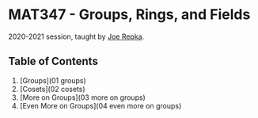 # MAT347 - Groups, Rings, and Fields

2020-2021 session, taught by [Joe Repka](https://www.math.toronto.edu/cms/people/faculty/repka-joe/).

## Table of Contents

1. [Groups](01 groups)
2. [Cosets](02 cosets)
3. [More on Groups](03 more on groups)
4. [Even More on Groups](04 even more on groups)
